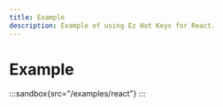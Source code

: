 ```yaml
---
title: Example
description: Example of using Ez Hot Keys for React.
---
```


# Example

:::sandbox{src="/examples/react"}
:::

